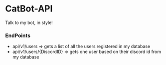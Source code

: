 # CatBot-API

Talk to my bot, in style!

### EndPoints
- api/v1/users => gets a list of all the users registered in my database
- api/v1/users/{DiscordID} => gets one user based on their discord id from my database
